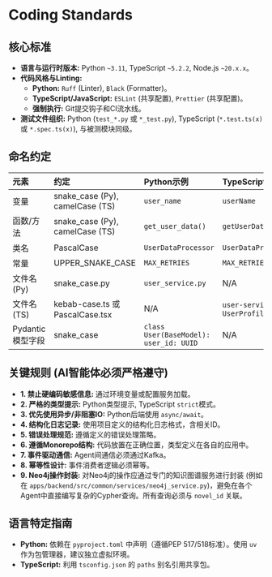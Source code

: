 # Coding Standards

## 核心标准

*   **语言与运行时版本:** Python `~3.11`, TypeScript `~5.2.2`, Node.js `~20.x.x`。
*   **代码风格与Linting:**
    *   **Python:** `Ruff` (Linter), `Black` (Formatter)。
    *   **TypeScript/JavaScript:** `ESLint` (共享配置), `Prettier` (共享配置)。
    *   **强制执行:** Git提交钩子和CI流水线。
*   **测试文件组织:** Python (`test_*.py` 或 `*_test.py`), TypeScript (`*.test.ts(x)` 或 `*.spec.ts(x)`), 与被测模块同级。

## 命名约定

| 元素 | 约定 | Python示例 | TypeScript示例 |
| :--- | :--- | :--- | :--- |
| 变量 | snake_case (Py), camelCase (TS) | `user_name` | `userName` |
| 函数/方法 | snake_case (Py), camelCase (TS) | `get_user_data()` | `getUserData()` |
| 类名 | PascalCase | `UserDataProcessor` | `UserDataProcessor` |
| 常量 | UPPER_SNAKE_CASE | `MAX_RETRIES` | `MAX_RETRIES` |
| 文件名 (Py) | snake_case.py | `user_service.py` | N/A |
| 文件名 (TS) | kebab-case.ts 或 PascalCase.tsx | N/A | `user-service.ts`, `UserProfile.tsx` |
| Pydantic模型字段 | snake_case | `class User(BaseModel): user_id: UUID` | N/A |

## 关键规则 (AI智能体必须严格遵守)

*   **1. 禁止硬编码敏感信息:** 通过环境变量或配置服务加载。
*   **2. 严格的类型提示:** Python类型提示, TypeScript `strict`模式。
*   **3. 优先使用异步/非阻塞IO:** Python后端使用 `async/await`。
*   **4. 结构化日志记录:** 使用项目定义的结构化日志格式，含相关ID。
*   **5. 错误处理规范:** 遵循定义的错误处理策略。
*   **6. 遵循Monorepo结构:** 代码放置在正确位置，类型定义在各自的应用中。
*   **7. 事件驱动通信:** Agent间通信必须通过Kafka。
*   **8. 幂等性设计:** 事件消费者逻辑必须幂等。
*   **9. Neo4j操作封装:** 对Neo4j的操作应通过专门的知识图谱服务进行封装 (例如在 `apps/backend/src/common/services/neo4j_service.py`)，避免在各个Agent中直接编写复杂的Cypher查询。所有查询必须与 `novel_id` 关联。

## 语言特定指南

*   **Python:** 依赖在 `pyproject.toml` 中声明（遵循PEP 517/518标准）。使用 `uv` 作为包管理器，建议独立虚拟环境。
*   **TypeScript:** 利用 `tsconfig.json` 的 `paths` 别名引用共享包。
